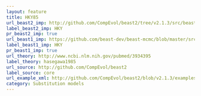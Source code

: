 ```yaml
---
layout: feature
title: HKY85
url_beast2_imp: http://github.com/CompEvol/beast2/tree/v2.1.3/src/beast/evolution/substitutionmodel/HKY.java
label_beast2_imp: HKY
pr_beast2_imp: true
url_beast1_imp: https://github.com/beast-dev/beast-mcmc/blob/master/src/dr/evomodel/substmodel/HKY.java
label_beast1_imp: HKY
pr_beast1_imp: true
url_theory: http://www.ncbi.nlm.nih.gov/pubmed/3934395
label_theory: hasegawa1985
url_source: http://github.com/CompEvol/beast2
label_source: core
url_example_xml: http://github.com/CompEvol/beast2/blob/v2.1.3/examples/testHKY.xml
category: Substitution models
---
```

